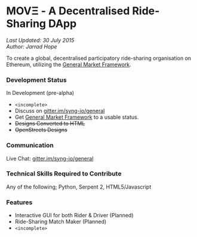 MOVΞ - A Decentralised Ride-Sharing DApp
=================================

_Last Updated: 30 July 2015_  
_Author: Jarrad Hope_

To create a global, decentralised participatory ride-sharing organisation on Ethereum, utilizing the [General Market Framework](https://github.com/syng-io/general-market-framework).


### Development Status

In Development (pre-alpha)

- `<incomplete>`
- Discuss on [gitter.im/syng-io/general](http://gitter.im/syng-io/general)
- Get [General Market Framework](https://github.com/syng-io/general-market-framework) to a usable status.
- <del>Designs Converted to HTML</del>
- <del>OpenStreets Designs</del>

### Communication

Live Chat: [gitter.im/syng-io/general](http://gitter.im/syng-io/general)

### Technical Skills Required to Contribute

Any of the following; Python, Serpent 2, HTML5/Javascript

### Features

- Interactive GUI for both Rider & Driver (Planned)
- Ride-Sharing Match Maker (Planned)
- `<incomplete>`